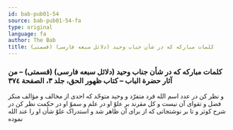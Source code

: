 ```yaml
---
id: bab-pub01-54
source: bab-pub01-54-fa
type: original
language: fa
author: The Bab
title: كلمات مباركه كه در شأن جناب وحيد (دلائل سبعه فارسى) (قسمتى)
---
```

### كلمات مباركه كه در شأن جناب وحيد (دلائل سبعه فارسى) (قسمتى) – من آثار حضرة الباب – كتاب ظهور الحق، جلد ۳، الصفحة ۳۷٤

و نظر کن در عدد اسم الله فرد متفرّد و وحید متوحّد که احدی از مخالف و مؤالف منکر فضل و تقوای آن نیست و کل مقرند بر علوّ او در علم و سموّ او در حکمت نظر کن در شرح کوثر و تا بر نوشتجاتی که از برای آن ظاهر شد و استدراک علوّ شأن او را عند الله نموده